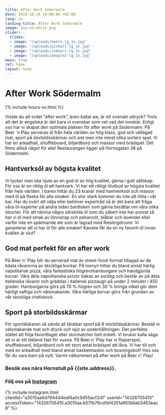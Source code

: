 ```yaml
---
title: After Work Södermalm
date: 2019-10-24 14:00:00 +02:00
lang: sv
landing-title: After Work Södermalm
image: bnp-on-white.png
slider:
  slides:
  - image: "/uploads/beer1-lg_1x.jpg"
  - image: "/uploads/pinball-lg_1x.jpg"
  - image: "/uploads/indoors-lg_1x.jpg"
  - image: "/uploads/people2-lg_1x.jpg"
menu: true
ref: home
layout: home
---
```


# After Work Södermalm

{% include hours-sv.html %}

Visste du att ordet ”after work”, även kallat aw, är ett svenskt uttryck? Trots att det är engelska är det bara vi svenskar som vet vad det innebär. Enligt oss har vi skapat den optimala platsen för after work på Södermalm. På Beer ´n Play serveras öl från hela världen av hög klass, god och vällagad mat, sport på storbildsskärmar och sist men inte minst olika sorters spel. Vi har en arkadhall, shuffleboard, biljardbord och massor med brädspel. Det finns alltså något för alla!
Restaurangen ligger på Hornsgatan 38 på Södermalm.

## Hantverksöl av högsta kvalitet

Vi tycker man ska njuta av en god öl av hög kvalitet, gärna i gott sällskap. För oss är en riktig öl ett hantverk. Vi har ett rikligt ölutbud av högsta kvalitet från hela världen. I baren hittar du 23 kranar med hantverksöl och massor med öl på flaska för alla smaker. En stor stark kommer du inte att hitta i vår bar. Har du svårt att välja eller behöver expertråd så är det bara att fråga våra öl-experter på andra sidan bardisken som gärna berättar om våra olika ölsorter. För att nämna några särskilda öl som du säkert inte har provat så har vi öl med smak av lönnsirap och pekannöt, blåbär och lavendel eller varför inte en spännande ale som är lagrad med Rieslingdruvor.
Vi garanterar att vi har öl för alla smaker! Kanske får du en ny favorit-öl innan kvällen är slut?

## God mat perfekt för en after work

På Beer n' Play blir du serverad mat av street-food-format tillagad av de bästa råvarorna av skickliga kockar. På menyn hittar du bland annat härlig napolitansk pizza, våra fantastiska högrevshamburgare och handgjorda korvar. Våra äkta napolitanska pizzor bakas av surdeg och består av på äkta italienska råvaror och gräddas i italiensk pizzaugn på under 2 minuter i 450 grader. Hamburgarna görs på 70 % högrev och 30 % bringa vilket gör dem härligt saftiga och välsmakande. Våra härliga korvar görs från grunden av vår skickliga chefskock.

## Sport på storbildsskärmar

För sportälskaren så sänds all tänkbar sport på 8 storbildsskärmar. Beställ in välsmakande mat och dryck och njut av underhållningen. Det perfekta stället att följa favoritlaget eller stormatcher helt enkelt.
Vi brukar kalla säga att vi är ett lekland fast för vuxna. På Beer n' Play har vi flipperspel, shuffleboard, biljardbord och ett stort antal brädspel att låna. Vi har till och med en arkadhall med bland annat basketmaskin och boxningsboll! Hos oss får du vara barn på nytt.
Varmt välkommen på after work på Beer n' Play!


### Besök oss nära Hornstull på {{site.address}}.

### Följ oss på <a href="{{site.instagram}}" target="_blank">Instagram</a>

{% include instagram.html clientId="a3015aa6d794444eaf4a0c9455acf2d1" userId="14326705410" accessToken="14326705410.a3015aa.b57fb76cd1ef4251a961b6ab3463eac8" %}
